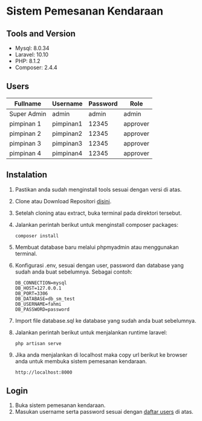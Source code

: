 # Sistem Pemesanan Kendaraan

## Tools and Version
- Mysql: 8.0.34
- Laravel: 10.10
- PHP: 8.1.2
- Composer: 2.4.4

## Users
| Fullname    |   Username  |   Password  |     Role    |
|-------------|-------------|-------------|-------------|
| Super Admin |    admin    |    admin    |    admin    |
| pimpinan 1 |    pimpinan1    |    12345    |    approver    |
| pimpinan 2 |    pimpinan2    |    12345    |    approver    |
| pimpinan 3 |    pimpinan3    |    12345    |    approver    |
| pimpinan 4 |    pimpinan4    |    12345    |    approver    |

## Instalation
1. Pastikan anda sudah menginstall tools sesuai dengan versi di atas.
2. Clone atau Download Repositori [disini](https://github.com/zulfahmidev/sm_test).
3. Setelah cloning atau extract, buka terminal pada direktori tersebut.
4. Jalankan perintah berikut untuk menginstall composer packages:

    ```
    composer install
    ```
5. Membuat database baru melalui phpmyadmin atau menggunakan terminal.
6. Konfigurasi .env, sesuai dengan user, password dan database yang sudah anda buat sebelumnya. Sebagai contoh:

    ```
    DB_CONNECTION=mysql
    DB_HOST=127.0.0.1
    DB_PORT=3306
    DB_DATABASE=db_sm_test
    DB_USERNAME=fahmi
    DB_PASSWORD=password
    ```
7. Import file database.sql ke database yang sudah anda buat sebelumnya.
8. Jalankan perintah berikut untuk menjalankan runtime laravel:

    ```
    php artisan serve
    ```
9. Jika anda menjalankan di localhost maka copy url berikut ke browser anda untuk membuka sistem pemesanan kendaraan.

    ```
    http://localhost:8000
    ```

## Login
1. Buka sistem pemesanan kendaraan.
2. Masukan username serta password sesuai dengan [daftar users](#users) di atas.